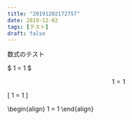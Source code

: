 ```yaml
---
title: "20191202172757"
date: 2019-12-02
tags: [テスト]
draft: false
---
```

数式のテスト

$ 1 = 1 $

$$ 1 = 1 $$

\[ 1 = 1 \]

\begin{align}
1 = 1
\end{align}